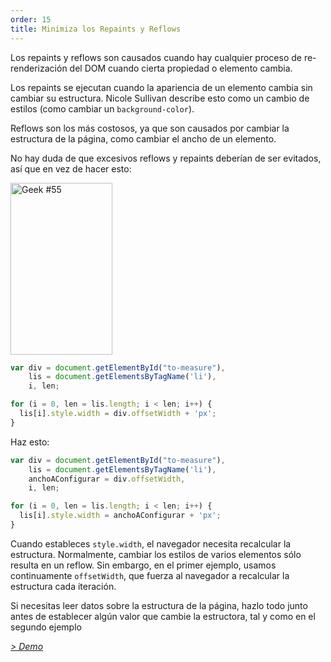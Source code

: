 ```yaml
---
order: 15
title: Minimiza los Repaints y Reflows
---
```


Los repaints y reflows son causados cuando hay cualquier proceso de re-renderización del DOM cuando cierta propiedad o elemento cambia.

Los repaints se ejecutan cuando la apariencia de un elemento cambia sin cambiar su estructura. Nicole Sullivan describe esto como un cambio de estilos (como cambiar un `background-color`).

Reflows son los más costosos, ya que son causados por cambiar la estructura de la página, como cambiar el ancho de un elemento.

No hay duda de que excesivos reflows y repaints deberían de ser evitados, así que en vez de hacer esto:

<div class="img-right">
  <img id="geek-55" class="icos-geek" src="http://browserdiet.com/img/55.png" alt="Geek #55" width="163" height="275" />
</div>

```js
var div = document.getElementById("to-measure"),
    lis = document.getElementsByTagName('li'),
    i, len;

for (i = 0, len = lis.length; i < len; i++) {
  lis[i].style.width = div.offsetWidth + 'px';
}
```

Haz esto:

```js
var div = document.getElementById("to-measure"),
    lis = document.getElementsByTagName('li'),
    anchoAConfigurar = div.offsetWidth,
    i, len;

for (i = 0, len = lis.length; i < len; i++) {
  lis[i].style.width = anchoAConfigurar + 'px';
}
```

Cuando estableces `style.width`, el navegador necesita recalcular la estructura. Normalmente, cambiar los estilos de varios elementos sólo resulta en un reflow. Sin embargo, en el primer ejemplo, usamos continuamente `offsetWidth`, que fuerza al navegador a recalcular la estructura cada iteración.

Si necesitas leer datos sobre la estructura de la página, hazlo todo junto antes de establecer algún valor que cambie la estructora, tal y como en el segundo ejemplo

*[> Demo](http://jsbin.com/aqavin/2/quiet)*
